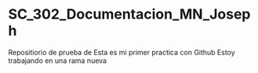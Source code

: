 # SC_302_Documentacion_MN_Joseph
Repositiorio de prueba de 
Esta es mi primer practica con Github
Estoy trabajando en una rama nueva

